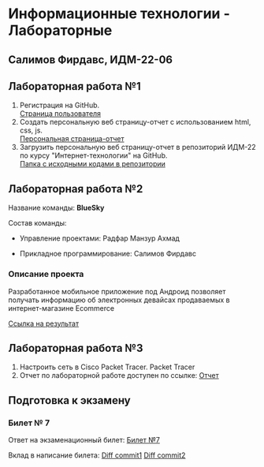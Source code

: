 # Информационные технологии - Лабораторные

## Салимов Фирдавс, ИДМ-22-06

## Лабораторная работа №1

1.  Регистрация на GitHub.\
[Страница пользователя](https://github.com/ramfir)
2.  Создать персональную веб страницу-отчет с использованием html, css, js.\
[Персональная страница-отчет](https://ramfir.github.io/net-tech/)
3.  Загрузить персональную веб страницу-отчет в репозиторий ИДМ-22 по курсу "Интернет-технологии" на GitHub.\
[Папка с исходными кодами в репозитории](https://github.com/ramfir/net-tech)

## Лабораторная работа №2

Название команды: **BlueSky**

Состав команды:

* Управление проектами: Радфар Манзур Ахмад

* Прикладное программирование: Салимов Фирдавс

### Описание проекта

Разработанное мобильное приложение под Андроид позволяет получать информацию об электронных девайсах продаваемых в интернет-магазине Ecommerce

[Ссылка на результат](https://github.com/ramfir/net-tech-project)

## Лабораторная работа №3

1.  Настроить сеть в Сisco Packet Tracer. Packet Tracer
2.  Отчет по лабораторной работе доступен по ссылке: [Отчет](https://github.com/ramfir/net-tech/files/10299774/3.-.pdf)

## Подготовка к экзамену
### Билет № 7

Ответ на экзаменационный билет: [Билет №7](https://github.com/stankin/inet-2022/wiki/exam07)

Вклад в написание билета: [Diff commit1](https://github.com/stankin/inet-2022/wiki/exam07/_compare/c70f6b1eb1679a7bce991ece3578c6b511a8f1f5...ad4089d5dafc424f39546c94b80f0f5163440427) [Diff commit2](https://github.com/stankin/inet-2022/wiki/exam07/_compare/e4910e033c3f77dfb8e259c8bc64b48028912ccc...56a6d89a8c7261ec5f30e67163f5c23260374cf2)
